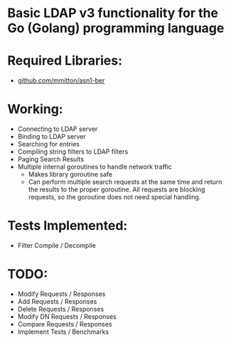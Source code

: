 # Basic LDAP v3 functionality for the Go (Golang) programming language

# Required Libraries:

- [github.com/mmitton/asn1-ber](https://github.com/mmitton/asn1-ber)

# Working:

- Connecting to LDAP server
- Binding to LDAP server
- Searching for entries
- Compiling string filters to LDAP filters
- Paging Search Results
- Multiple internal goroutines to handle network traffic
  - Makes library goroutine safe
  - Can perform multiple search requests at the same time and return
    the results to the proper goroutine.  All requests are blocking
    requests, so the goroutine does not need special handling.

# Tests Implemented:

- Filter Compile / Decompile

# TODO:

-  Modify Requests / Responses
-  Add Requests / Responses
-  Delete Requests / Responses
-  Modify DN Requests / Responses
-  Compare Requests / Responses
-  Implement Tests / Benchmarks
